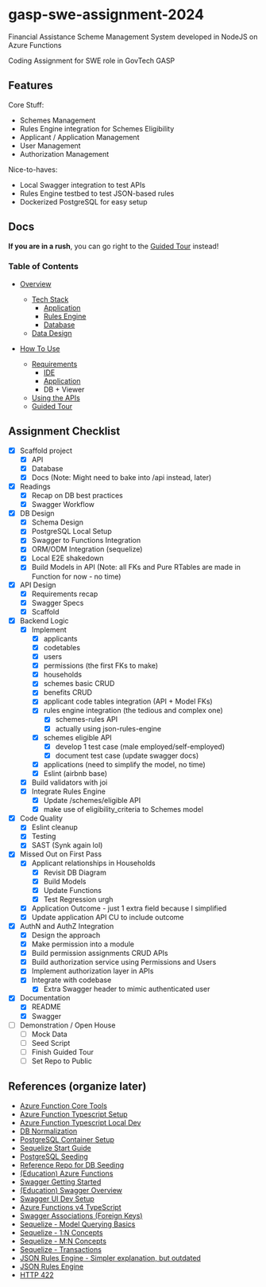 # gasp-swe-assignment-2024

Financial Assistance Scheme Management System developed in NodeJS on Azure Functions

Coding Assignment for SWE role in GovTech GASP

## Features

Core Stuff:
- Schemes Management
- Rules Engine integration for Schemes Eligibility
- Applicant / Application Management
- User Management
- Authorization Management

Nice-to-haves:
- Local Swagger integration to test APIs
- Rules Engine testbed to test JSON-based rules
- Dockerized PostgreSQL for easy setup

## Docs

**If you are in a rush**, you can go right to the [Guided Tour](./docs/how-to-use.md#guided-tour) instead!

### Table of Contents

- [Overview](./docs/overview.md)
    - [Tech Stack](./docs/overview.md#tech-stack)
        - [Application](./docs/overview.md#application)
        - [Rules Engine](./docs/overview.md#rules-engine)
        - [Database](./docs/overview.md#database)
    - [Data Design](./docs/overview.md#data-design)
    
- [How To Use](./docs/how-to-use.md)
    - [Requirements](./docs/how-to-use.md#requirements)
        - [IDE](./docs/how-to-use.md#ide)
        - [Application](./docs/how-to-use.md#application)
        - DB + Viewer
    - [Using the APIs](./docs/how-to-use.md#using-the-apis)
    - [Guided Tour](./docs/how-to-use.md#guided-tour)

## Assignment Checklist
- [x] Scaffold project
    - [x] API
    - [x] Database
    - [x] Docs (Note: Might need to bake into /api instead, later)
- [x] Readings
    - [x] Recap on DB best practices
    - [x] Swagger Workflow
- [x] DB Design
    - [x] Schema Design
    - [x] PostgreSQL Local Setup
    - [x] Swagger to Functions Integration
    - [x] ORM/ODM Integration (sequelize)
    - [x] Local E2E shakedown
    - [x] Build Models in API (Note: all FKs and Pure RTables are made in Function for now - no time)
- [x] API Design
    - [x] Requirements recap
    - [x] Swagger Specs
    - [x] Scaffold
- [x] Backend Logic
    - [x] Implement
        - [x] applicants
        - [x] codetables
        - [x] users
        - [x] permissions (the first FKs to make)
        - [x] households
        - [x] schemes basic CRUD
        - [x] benefits CRUD 
        - [x] applicant code tables integration (API + Model FKs)
        - [x] rules engine integration (the tedious and complex one)
            - [x] schemes-rules API
            - [x] actually using json-rules-engine
        - [x] schemes eligible API
            - [x] develop 1 test case (male employed/self-employed)
            - [x] document test case (update swagger docs)
        - [x] applications (need to simplify the model, no time)
        - [x] Eslint (airbnb base)
    - [x] Build validators with joi
    - [x] Integrate Rules Engine
        - [x] Update /schemes/eligible API
        - [x] make use of eligibility_criteria to Schemes model
- [x] Code Quality
    - [x] Eslint cleanup
    - [x] Testing
    - [x] SAST (Synk again lol)
- [x] Missed Out on First Pass
    - [x] Applicant relationships in Households
        - [x] Revisit DB Diagram
        - [x] Build Models
        - [x] Update Functions
        - [x] Test Regression urgh
    - [x] Application Outcome - just 1 extra field because I simplified
    - [x] Update application API CU to include outcome
- [x] AuthN and AuthZ Integration
    - [x] Design the approach
    - [x] Make permission into a module
    - [x] Build permission assignments CRUD APIs
    - [x] Build authorization service using Permissions and Users
    - [x] Implement authorization layer in APIs
    - [x] Integrate with codebase
        - [x] Extra Swagger header to mimic authenticated user
- [x] Documentation
    - [x] README
    - [x] Swagger
- [ ] Demonstration / Open House
    - [ ] Mock Data
    - [ ] Seed Script
    - [ ] Finish Guided Tour
    - [ ] Set Repo to Public

## References (organize later)
- [Azure Function Core Tools](https://github.com/Azure/azure-functions-core-tools/blob/v4.x/README.md#windows)
- [Azure Function Typescript Setup](https://learn.microsoft.com/en-us/azure/azure-functions/create-first-function-cli-typescript?tabs=windows%2Cazure-cli%2Cbrowser&pivots=nodejs-model-v4)
- [Azure Function Typescript Local Dev](https://learn.microsoft.com/en-us/azure/azure-functions/functions-run-local?tabs=windows%2Cisolated-process%2Cnode-v4%2Cpython-v2%2Chttp-trigger%2Ccontainer-apps&pivots=programming-language-typescript)
- [DB Normalization](https://www.youtube.com/watch?v=GFQaEYEc8_8)
- [PostgreSQL Container Setup](https://dev.to/andre347/how-to-easily-create-a-postgres-database-in-docker-4moj)
- [Sequelize Start Guide](https://sequelize.org/docs/v6/getting-started/)
- [PostgreSQL Seeding](https://dev.to/studio_hungry/how-to-seed-a-postgres-database-with-node-384i)
- [Reference Repo for DB Seeding](https://github.com/molebox/seed-postgres-database-tutorial/blob/main/src/config.js)
- [(Education) Azure Functions](https://learn.microsoft.com/en-us/azure/developer/javascript/how-to/develop-serverless-apps?tabs=v4-ts)
- [Swagger Getting Started](https://swagger.io/tools/open-source/getting-started/)
- [(Education) Swagger Overview](https://medium.com/@samuelnoye35/simplifying-api-development-in-node-js-with-swagger-a5021ac45742)
- [Swagger UI Dev Setup](https://swagger.io/docs/open-source-tools/swagger-ui/development/setting-up/)
- [Azure Functions v4 TypeScript](https://johnnyreilly.com/migrating-azure-functions-node-js-v4-typescript)
- [Swagger Associations (Foreign Keys)](https://sequelize.org/docs/v6/core-concepts/assocs/)
- [Sequelize - Model Querying Basics](https://sequelize.org/docs/v6/core-concepts/model-querying-basics/)
- [Sequelize - 1:N Concepts](https://sequelize.org/docs/v6/core-concepts/assocs/#one-to-many-relationships)
- [Sequelize - M:N Concepts](https://sequelize.org/docs/v6/advanced-association-concepts/advanced-many-to-many/)
- [Sequelize - Transactions](https://sequelize.org/docs/v6/other-topics/transactions/)
- [JSON Rules Engine - Simpler explanation, but outdated](https://www.npmjs.com/package/json-rules-engine/v/1.0.0-beta9)
- [JSON Rules Engine](https://www.npmjs.com/package/json-rules-engine)
- [HTTP 422](https://developer.mozilla.org/en-US/docs/Web/HTTP/Status/422)

